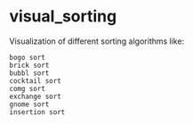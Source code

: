 # visual_sorting
Visualization of different sorting algorithms like:
```
bogo sort
brick sort
bubbl sort
cocktail sort
comg sort
exchange sort
gnome sort
insertion sort
```
